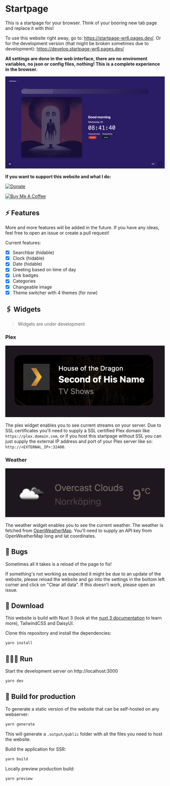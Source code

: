 # Startpage

This is a startpage for your browser. Think of your booring new tab page and replace it with this!

To use this website right away, go to: <https://startpage-wr6.pages.dev/>. Or for the development version (that might be broken sometimes due to development): <https://develop.startpage-wr6.pages.dev/>

**All settings are done in the web interface, there are no enviroment variables, no json or config files, nothing! This is a complete experience in the browser.**

![Screenshot](assets/Screenshot%202022-10-26%20at%2008.41.41.png)

**If you want to support this website and what I do:** 

[![Donate](https://img.shields.io/badge/Donate-PayPal-green.svg)](https://www.paypal.com/donate/?hosted_button_id=HAA8RD9LJQ2ZW)

<a href="https://www.buymeacoffee.com/fredrikbur3" target="_blank"><img src="https://www.buymeacoffee.com/assets/img/custom_images/orange_img.png" alt="Buy Me A Coffee" style="height: 41px !important;width: 174px !important;box-shadow: 0px 3px 2px 0px rgba(190, 190, 190, 0.5) !important;-webkit-box-shadow: 0px 3px 2px 0px rgba(190, 190, 190, 0.5) !important;" ></a>

## 



## ⚡️ Features

More and more features will be added in the future. If you have any ideas, feel free to open an issue or create a pull request!

Current features:

-   [x]  Searchbar (hidable)
-   [x]  Clock (hidable)
-   [x]  Date (hidable)
-   [x]  Greeting based on time of day
-   [x]  Link badges
-   [x]  Categories
-   [x]  Changeable image
-   [x]  Theme switcher with 4 themes (for now)

## 🖇️ Widgets

> Widgets are under development

### Plex

![Plex](assets/plex-widget.png)

The plex widget enables you to see current streams on your server. Due to SSL certificates you'll need to supply a SSL certified Plex domain like `https://plex.domain.com`, or if you host this startpage without SSL you can just supply the external IP address and port of your Plex server like so: `http://<EXTERNAL_IP>:32400`.

### Weather

![Weather](assets/weather-widget.png)

The weather widget enables you to see the current weather. The weather is fetched from [OpenWeatherMap](https://openweathermap.org/). You'll need to supply an API key from OpenWeatherMap long and lat coordinates.

## 🐞 Bugs

Sometimes all it takes is a reload of the page to fix!

If something's not working as expected it might be due to an update of the website, please reload the website and go into the settings in the bottom left corner and click on "Clear all data". If this doesn't work, please open an issue.


## 💾 Download

This website is build with Nuxt 3 (look at the [nuxt 3 documentation](https://v3.nuxtjs.org) to learn more), TailwindCSS and DaisyUI. 

Clone this repository and install the dependencies:

```bash
yarn install
```

## 🏃🏻‍♂️ Run

Start the development server on http://localhost:3000

```bash
yarn dev
```

## 🔧 Build for production

To generate a static version of the website that can be self-hosted on any webserver:

```bash
yarn generate
```

This will generate a `.output/public` folder with all the files you need to host the website.

Build the application for SSR:

```bash
yarn build
```

Locally preview production build:

```bash
yarn preview
```